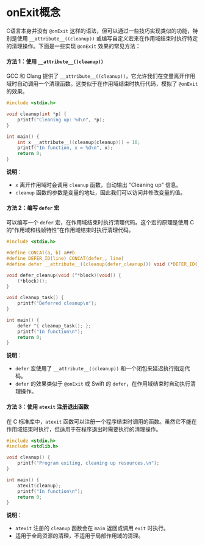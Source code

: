 # onExit概念

C语言本身并没有 `@onExit` 这样的语法，但可以通过一些技巧实现类似的功能，特别是使用 `__attribute__((cleanup))` 或编写自定义宏来在作用域结束时执行特定的清理操作。下面是一些实现 `@onExit` 效果的常见方法：

#### 方法 1：使用 `__attribute__((cleanup))`

GCC 和 Clang 提供了 `__attribute__((cleanup))`，它允许我们在变量离开作用域时自动调用一个清理函数。这类似于在作用域结束时执行代码，模拟了 `@onExit` 的效果。

```c
#include <stdio.h>

void cleanup(int *p) {
    printf("Cleaning up: %d\n", *p);
}

int main() {
    int x __attribute__((cleanup(cleanup))) = 10;
    printf("In function, x = %d\n", x);
    return 0;
}
```

**说明**：

* `x` 离开作用域时会调用 `cleanup` 函数，自动输出 "Cleaning up" 信息。
* `cleanup` 函数的参数是变量的地址，因此我们可以访问并修改变量的值。

#### 方法 2：编写 `defer` 宏

可以编写一个 `defer` 宏，在作用域结束时执行清理代码。这个宏的原理是使用 C 的“作用域和栈帧特性”在作用域结束时执行清理代码。

```c
#include <stdio.h>

#define CONCAT(a, b) a##b
#define DEFER_ID(line) CONCAT(defer_, line)
#define defer __attribute__((cleanup(defer_cleanup))) void (*DEFER_ID(__LINE__))(void) = 

void defer_cleanup(void (^*block)(void)) {
    (*block)();
}

void cleanup_task() {
    printf("Deferred cleanup\n");
}

int main() {
    defer ^{ cleanup_task(); };
    printf("In function\n");
    return 0;
}
```

**说明**：

* `defer` 宏使用了 `__attribute__((cleanup))` 和一个闭包来延迟执行指定代码。
* `defer` 的效果类似于 `@onExit` 或 Swift 的 `defer`，在作用域结束时自动执行清理操作。

#### 方法 3：使用 `atexit` 注册退出函数

在 C 标准库中，`atexit` 函数可以注册一个程序结束时调用的函数。虽然它不能在作用域结束时执行，但适用于在程序退出时需要执行的清理操作。

```c
#include <stdio.h>
#include <stdlib.h>

void cleanup() {
    printf("Program exiting, cleaning up resources.\n");
}

int main() {
    atexit(cleanup);
    printf("In function\n");
    return 0;
}
```

**说明**：

* `atexit` 注册的 `cleanup` 函数会在 `main` 返回或调用 `exit` 时执行。
* 适用于全局资源的清理，不适用于局部作用域的清理。

